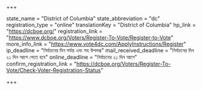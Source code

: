 +++

state_name = "District of Columbia"
state_abbreviation = "dc"
registration_type = "online"
translationKey = "District of Columbia"
hp_link = "https://dcboe.org/"
registration_link = "https://www.dcboe.org/Voters/Register-To-Vote/Register-to-Vote"
more_info_link = "https://www.vote4dc.com/ApplyInstructions/Register"
ip_deadline = "নির্বাচনের দিন পর্যন্ত এবং সহ উপলব্ধ"
mail_received_deadline = "নির্বাচনের দিন ২১ দিন আগে পেতে হবে"
online_deadline = "নির্বাচনের ২১ দিন আগে"
confirm_registration_link = "https://dcboe.org/Voters/Register-To-Vote/Check-Voter-Registration-Status"

+++